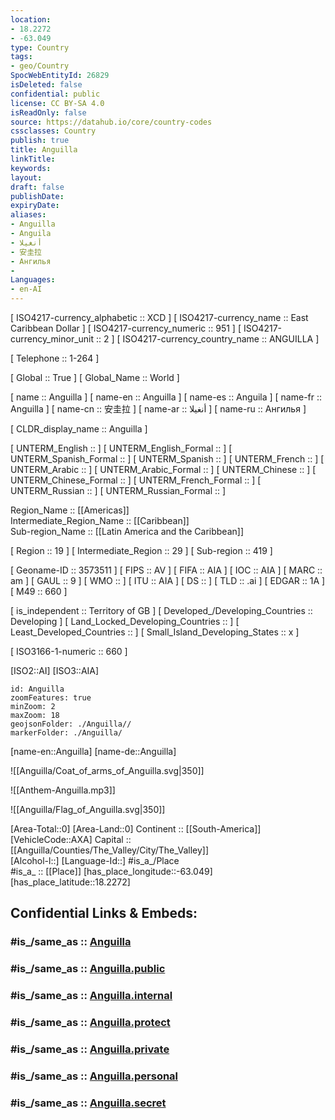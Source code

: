 ```yaml
---
location:
- 18.2272
- -63.049
type: Country
tags:
- geo/Country
SpocWebEntityId: 26829
isDeleted: false
confidential: public
license: CC BY-SA 4.0
isReadOnly: false
source: https://datahub.io/core/country-codes
cssclasses: Country
publish: true
title: Anguilla
linkTitle: 
keywords: 
layout: 
draft: false
publishDate: 
expiryDate: 
aliases:
- Anguilla
- Anguila
- أنغيلا
- 安圭拉
- Ангилья
- 
Languages:
- en-AI
---
```



[	ISO4217-currency_alphabetic	 :: XCD ] 
[	ISO4217-currency_name	 :: East Caribbean Dollar ] 
[	ISO4217-currency_numeric	 :: 951 ] 
[	ISO4217-currency_minor_unit	 :: 2 ] 
[	ISO4217-currency_country_name	 :: ANGUILLA ] 

[	Telephone	 :: 1-264 ] 

[	Global	 :: True ] 
[	Global_Name	 :: World ] 

[	name	 :: Anguilla ] 
[	name-en	 :: Anguilla ] 
[	name-es	 :: Anguila ] 
[	name-fr	 :: Anguilla ] 
[	name-cn	 :: 安圭拉 ] 
[	name-ar	 :: أنغيلا ] 
[	name-ru	 :: Ангилья ] 

[	CLDR_display_name	 :: Anguilla ] 

[	UNTERM_English	 ::  ] 
[	UNTERM_English_Formal	 ::  ] 
[	UNTERM_Spanish_Formal	 ::  ] 
[	UNTERM_Spanish	 ::  ] 
[	UNTERM_French	 ::  ] 
[	UNTERM_Arabic	 ::  ] 
[	UNTERM_Arabic_Formal	 ::  ] 
[	UNTERM_Chinese	 ::  ] 
[	UNTERM_Chinese_Formal	 ::  ] 
[	UNTERM_French_Formal	 ::  ] 
[	UNTERM_Russian	 ::  ] 
[	UNTERM_Russian_Formal	 ::  ] 

Region_Name ::  [[Americas]]  
Intermediate_Region_Name ::  [[Caribbean]]  
Sub-region_Name ::  [[Latin America and the Caribbean]] 

[	Region	 :: 19 ] 
[	Intermediate_Region	 :: 29 ] 
[	Sub-region	 :: 419 ] 

[	Geoname-ID	 :: 3573511 ] 
[	FIPS	 :: AV ] 
[	FIFA	 :: AIA ] 
[	IOC	 :: AIA ] 
[	MARC	 :: am ] 
[	GAUL	 :: 9 ] 
[	WMO	 ::  ] 
[	ITU	 :: AIA ] 
[	DS	 ::  ] 
[	TLD	 :: .ai ] 
[	EDGAR	 :: 1A ] 
[	M49	 :: 660 ] 

[	is_independent	 :: Territory of GB ] 
[	Developed_/Developing_Countries	 :: Developing ] 
[	Land_Locked_Developing_Countries	 ::  ] 
[	Least_Developed_Countries	 ::  ] 
[	Small_Island_Developing_States	 :: x ] 

[	ISO3166-1-numeric	 :: 660 ] 



[ISO2::AI] 
[ISO3::AIA] 
```leaflet
id: Anguilla
zoomFeatures: true 
minZoom: 2 
maxZoom: 18
geojsonFolder: ./Anguilla//
markerFolder: ./Anguilla/
```

[name-en::Anguilla] 
[name-de::Anguilla] 

![[Anguilla/Coat_of_arms_of_Anguilla.svg|350]] 

![[Anthem-Anguilla.mp3]] 

![[Anguilla/Flag_of_Anguilla.svg|350]] 

[Area-Total::0] 
[Area-Land::0] 
Continent :: [[South-America]] 
[VehicleCode::AXA] 
Capital :: [[Anguilla/Counties/The_Valley/City/The_Valley]]  
[Alcohol-l::] 
[Language-Id::] 
#is_a_/Place  
#is_a_ :: [[Place]] 
[has_place_longitude::-63.049] 
[has_place_latitude::18.2272] 


## Confidential Links & Embeds: 

### #is_/same_as :: [Anguilla](/_Standards/Earth/Continent/America~Caribbean/Anguilla.md) 

### #is_/same_as :: [Anguilla.public](/_public/Earth/Continent/America~Caribbean/Anguilla.public.md) 

### #is_/same_as :: [Anguilla.internal](/_internal/Earth/Continent/America~Caribbean/Anguilla.internal.md) 

### #is_/same_as :: [Anguilla.protect](/_protect/Earth/Continent/America~Caribbean/Anguilla.protect.md) 

### #is_/same_as :: [Anguilla.private](/_private/Earth/Continent/America~Caribbean/Anguilla.private.md) 

### #is_/same_as :: [Anguilla.personal](/_personal/Earth/Continent/America~Caribbean/Anguilla.personal.md) 

### #is_/same_as :: [Anguilla.secret](/_secret/Earth/Continent/America~Caribbean/Anguilla.secret.md)

